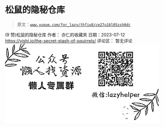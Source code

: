 # 松鼠的隐秘仓库

> 原文：[`www.yuque.com/for_lazy/thfiu8/ce27u16l05zsh0dc`](https://www.yuque.com/for_lazy/thfiu8/ce27u16l05zsh0dc)

<ne-h2 id="7bdea6f9" data-lake-id="7bdea6f9"><ne-heading-ext><ne-heading-anchor></ne-heading-anchor><ne-heading-fold></ne-heading-fold></ne-heading-ext><ne-heading-content><ne-text id="u6966e3e8">(9 赞)松鼠的隐秘仓库</ne-text></ne-heading-content></ne-h2> <ne-p id="u1efdf7f4" data-lake-id="u1efdf7f4"><ne-text id="uc5ee8cf6">作者： 亦仁的收藏夹</ne-text></ne-p> <ne-p id="u66aaeb18" data-lake-id="u66aaeb18"><ne-text id="u5bd05b85">日期：2023-07-12</ne-text></ne-p> <ne-p id="u75d52815" data-lake-id="u75d52815">[<ne-text id="u3946fea8">https://yishi.io/the-secret-stash-of-squirrels/</ne-text>](https://yishi.io/the-secret-stash-of-squirrels/)</ne-p> <ne-hole id="uc0050916" data-lake-id="uc0050916"><ne-card data-card-name="hr" data-card-type="block" id="sbbAI" data-event-boundary="card"><ne-p id="u4e0e8a29" data-lake-id="u4e0e8a29"><ne-text id="u44fc983e">评论区：</ne-text></ne-p> <ne-p id="ufa37d079" data-lake-id="ufa37d079"><ne-text id="u7319a780">暂无评论</ne-text></ne-p> <ne-p id="u52911e77" data-lake-id="u52911e77"><ne-card data-card-name="image" data-card-type="inline" id="H0qp6" data-event-boundary="card">![](img/894d30a529e7c37bcd3392323c99941c.png)  <ne-hole id="u8d34ebad" data-lake-id="u8d34ebad"><ne-card data-card-name="hr" data-card-type="block" id="XN6jv" data-event-boundary="card"></ne-card></ne-hole></ne-card></ne-p></ne-card></ne-hole>
